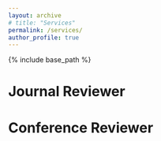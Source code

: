 ```yaml
---
layout: archive
# title: "Services"
permalink: /services/
author_profile: true
---
```


{% include base_path %}

# Journal Reviewer
<!-- - IEEE Transactions on Automatic Control (TAC)
- Automatica
- Discrete Event Dynamic Systems: Theory and Applications (JDEDS)
- Information Sciences (INS) -->

# Conference Reviewer
<!-- - China University Computer Education Conference (CCEC)
- China Automation Conference (CAC) -->